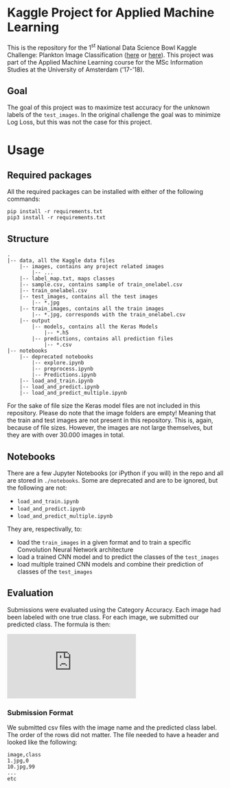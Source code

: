 # Kaggle Project for Applied Machine Learning

This is the repository for the 1<sup>st</sup> National Data Science Bowl Kaggle Challenge: Plankton Image Classification ([here](https://www.kaggle.com/c/1stdsbowl-in-class) or [here](https://www.kaggle.com/c/datasciencebowl)). This project was part of the Applied Machine Learning course for the MSc Information Studies at the University of Amsterdam ('17-'18).

## Goal

The goal of this project was to maximize test accuracy for the unknown labels of the `test_images`. In the original challenge the goal was to minimize Log Loss, but this was not the case for this project.

# Usage

## Required packages

All the required packages can be installed with either of the following commands:

```
pip install -r requirements.txt
pip3 install -r requirements.txt
```

## Structure

```
.
|-- data, all the Kaggle data files
	|-- images, contains any project related images
		|-- ...
	|-- label_map.txt, maps classes
	|-- sample.csv, contains sample of train_onelabel.csv
	|-- train_onelabel.csv
	|-- test_images, contains all the test images
		|-- *.jpg
	|-- train_images, contains all the train images
		|-- *.jpg, corresponds with the train_onelabel.csv
	|-- output
		|-- models, contains all the Keras Models
			|-- *.h5
		|-- predictions, contains all prediction files
			|-- *.csv
|-- notebooks
	|-- deprecated notebooks
		|-- explore.ipynb
		|-- preprocess.ipynb
		|-- Predictions.ipynb
	|-- load_and_train.ipynb
	|-- load_and_predict.ipynb
	|-- load_and_predict_multiple.ipynb
```

For the sake of file size the Keras model files are not included in this repository. Please do note that the image folders are empty! Meaning that the train and test images are not present in this repository. This is, again, because of file sizes. However, the images are not large themselves, but they are with over 30.000 images in total.

## Notebooks

There are a few Jupyter Notebooks (or iPython if you will) in the repo and all are stored in `./notebooks`. Some are deprecated and are to be ignored, but the following are not:
* `load_and_train.ipynb`
* `load_and_predict.ipynb`
* `load_and_predict_multiple.ipynb`

They are, respectivally, to:
* load the `train_images` in a given format and to train a specific Convolution Neural Network architecture
* load a trained CNN model and to predict the classes of the `test_images`
* load multiple trained CNN models and combine their prediction of classes of the `test_images`

## Evaluation

Submissions were evaluated using the Category Accuracy. Each image had been labeled with one true class. For each image, we submitted our predicted class. The formula is then:

![accuracy](https://latex.codecogs.com/gif.latex?CategoryAccuracy%20%3D%20%5Cfrac%7B1%7D%7BN%7D%20%5Csum_%7By_i%3D%5Chat%7By%7D_i%7D%5E%7Bn%7D1 "Category Accuracy Equation")

### Submission Format

We submitted csv files with the image name and the predicted class label. The order of the rows did not matter. The file needed to have a header and looked like the following:

```
image,class
1.jpg,0
10.jpg,99
...
etc
```